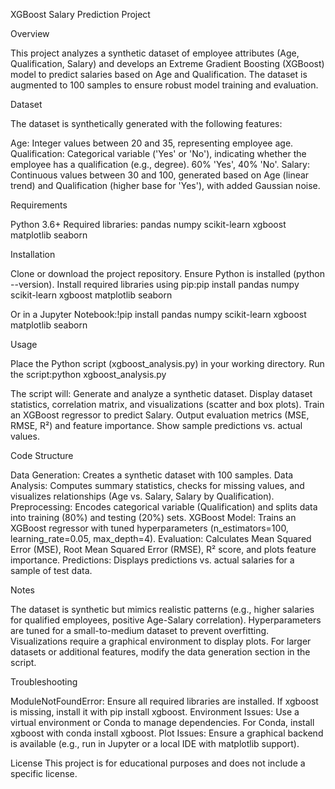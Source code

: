 XGBoost Salary Prediction Project


Overview

This project analyzes a synthetic dataset of employee attributes (Age, Qualification, Salary) and develops an Extreme Gradient Boosting (XGBoost) model to predict salaries based on Age and Qualification. The dataset is augmented to 100 samples to ensure robust model training and evaluation.

Dataset

The dataset is synthetically generated with the following features:

Age: Integer values between 20 and 35, representing employee age.
Qualification: Categorical variable ('Yes' or 'No'), indicating whether the employee has a qualification (e.g., degree). 60% 'Yes', 40% 'No'.
Salary: Continuous values between 30 and 100, generated based on Age (linear trend) and Qualification (higher base for 'Yes'), with added Gaussian noise.

Requirements

Python 3.6+
Required libraries:
pandas
numpy
scikit-learn
xgboost
matplotlib
seaborn



Installation

Clone or download the project repository.
Ensure Python is installed (python --version).
Install required libraries using pip:pip install pandas numpy scikit-learn xgboost matplotlib seaborn

Or in a Jupyter Notebook:!pip install pandas numpy scikit-learn xgboost matplotlib seaborn



Usage

Place the Python script (xgboost_analysis.py) in your working directory.
Run the script:python xgboost_analysis.py


The script will:
Generate and analyze a synthetic dataset.
Display dataset statistics, correlation matrix, and visualizations (scatter and box plots).
Train an XGBoost regressor to predict Salary.
Output evaluation metrics (MSE, RMSE, R²) and feature importance.
Show sample predictions vs. actual values.



Code Structure

Data Generation: Creates a synthetic dataset with 100 samples.
Data Analysis: Computes summary statistics, checks for missing values, and visualizes relationships (Age vs. Salary, Salary by Qualification).
Preprocessing: Encodes categorical variable (Qualification) and splits data into training (80%) and testing (20%) sets.
XGBoost Model: Trains an XGBoost regressor with tuned hyperparameters (n_estimators=100, learning_rate=0.05, max_depth=4).
Evaluation: Calculates Mean Squared Error (MSE), Root Mean Squared Error (RMSE), R² score, and plots feature importance.
Predictions: Displays predictions vs. actual salaries for a sample of test data.

Notes

The dataset is synthetic but mimics realistic patterns (e.g., higher salaries for qualified employees, positive Age-Salary correlation).
Hyperparameters are tuned for a small-to-medium dataset to prevent overfitting.
Visualizations require a graphical environment to display plots.
For larger datasets or additional features, modify the data generation section in the script.

Troubleshooting

ModuleNotFoundError: Ensure all required libraries are installed. If xgboost is missing, install it with pip install xgboost.
Environment Issues: Use a virtual environment or Conda to manage dependencies. For Conda, install xgboost with conda install xgboost.
Plot Issues: Ensure a graphical backend is available (e.g., run in Jupyter or a local IDE with matplotlib support).

License
This project is for educational purposes and does not include a specific license.
